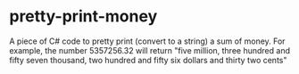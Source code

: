 # pretty-print-money

A piece of C# code to pretty print (convert to a string) a sum of money.
For example, the number 5357256.32 will return "five million, three hundred and fifty seven thousand, two hundred and fifty six dollars and thirty two cents"
